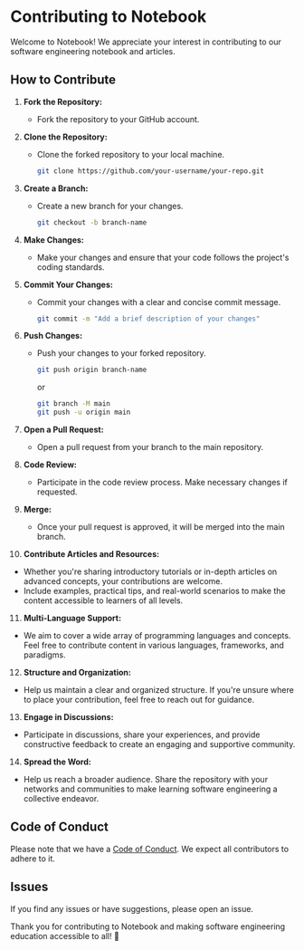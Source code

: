 # Contributing to Notebook

Welcome to Notebook! We appreciate your interest in contributing to our software engineering notebook and articles.

## How to Contribute

1. **Fork the Repository:**
   - Fork the repository to your GitHub account.

2. **Clone the Repository:**
   - Clone the forked repository to your local machine.
     ```bash
     git clone https://github.com/your-username/your-repo.git
     ```

3. **Create a Branch:**
   - Create a new branch for your changes.
     ```bash
     git checkout -b branch-name
     ```

4. **Make Changes:**
   - Make your changes and ensure that your code follows the project's coding standards.

5. **Commit Your Changes:**
   - Commit your changes with a clear and concise commit message.
     ```bash
     git commit -m "Add a brief description of your changes"
     ```

6. **Push Changes:**
   - Push your changes to your forked repository.
     ```bash
     git push origin branch-name
     ```
     or
     ```bash
     git branch -M main
     git push -u origin main
     ```


7. **Open a Pull Request:**
   - Open a pull request from your branch to the main repository.

8. **Code Review:**
   - Participate in the code review process. Make necessary changes if requested.

9. **Merge:**
    - Once your pull request is approved, it will be merged into the main branch.

10. **Contribute Articles and Resources:**
   - Whether you're sharing introductory tutorials or in-depth articles on advanced concepts, your contributions are welcome.
   - Include examples, practical tips, and real-world scenarios to make the content accessible to learners of all levels.

11. **Multi-Language Support:**
   - We aim to cover a wide array of programming languages and concepts. Feel free to contribute content in various languages, frameworks, and paradigms.

12. **Structure and Organization:**
   - Help us maintain a clear and organized structure. If you're unsure where to place your contribution, feel free to reach out for guidance.

13. **Engage in Discussions:**
   - Participate in discussions, share your experiences, and provide constructive feedback to create an engaging and supportive community.

14. **Spread the Word:**
   - Help us reach a broader audience. Share the repository with your networks and communities to make learning software engineering a collective endeavor.

## Code of Conduct

Please note that we have a [Code of Conduct](CODE_OF_CONDUCT.md). We expect all contributors to adhere to it.

## Issues

If you find any issues or have suggestions, please open an issue.

Thank you for contributing to Notebook and making software engineering education accessible to all! 🚀

